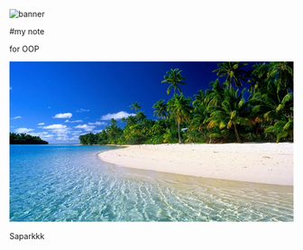 ![banner](https;//picsum.photos/800/250)

#my note

for OOP

![download.jpg](./banner.jpg)

Saparkkk

